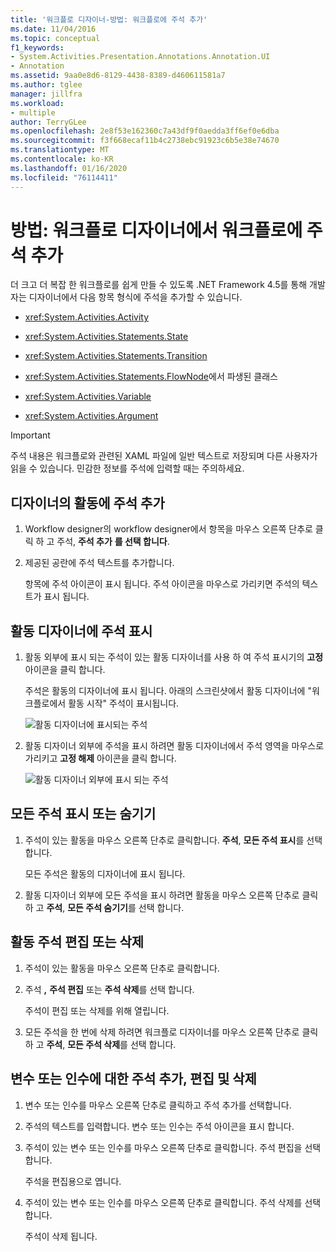 ```yaml
---
title: '워크플로 디자이너-방법: 워크플로에 주석 추가'
ms.date: 11/04/2016
ms.topic: conceptual
f1_keywords:
- System.Activities.Presentation.Annotations.Annotation.UI
- Annotation
ms.assetid: 9aa0e8d6-8129-4438-8389-d460611581a7
ms.author: tglee
manager: jillfra
ms.workload:
- multiple
author: TerryGLee
ms.openlocfilehash: 2e8f53e162360c7a43df9f0aedda3ff6ef0e6dba
ms.sourcegitcommit: f3f668ecaf11b4c2738ebc91923c6b5e38e74670
ms.translationtype: MT
ms.contentlocale: ko-KR
ms.lasthandoff: 01/16/2020
ms.locfileid: "76114411"
---
```

# <a name="how-to-add-comments-to-a-workflow-in-the-workflow-designer"></a>방법: 워크플로 디자이너에서 워크플로에 주석 추가

더 크고 더 복잡 한 워크플로를 쉽게 만들 수 있도록 .NET Framework 4.5를 통해 개발자는 디자이너에서 다음 항목 형식에 주석을 추가할 수 있습니다.

- <xref:System.Activities.Activity>

- <xref:System.Activities.Statements.State>

- <xref:System.Activities.Statements.Transition>

- <xref:System.Activities.Statements.FlowNode>에서 파생된 클래스

- <xref:System.Activities.Variable>

- <xref:System.Activities.Argument>

> [!IMPORTANT]
> 주석 내용은 워크플로와 관련된 XAML 파일에 일반 텍스트로 저장되며 다른 사용자가 읽을 수 있습니다. 민감한 정보를 주석에 입력할 때는 주의하세요.

## <a name="adding-an-annotation-to-an-activity-in-the-designer"></a>디자이너의 활동에 주석 추가

1. Workflow designer의 workflow designer에서 항목을 마우스 오른쪽 단추로 클릭 하 고 주석, **주석 추가** **를 선택 합니다**.

1. 제공된 공란에 주석 텍스트를 추가합니다.

   항목에 주석 아이콘이 표시 됩니다. 주석 아이콘을 마우스로 가리키면 주석의 텍스트가 표시 됩니다.

## <a name="displaying-an-annotation-in-an-activitys-designer"></a>활동 디자이너에 주석 표시

1. 활동 외부에 표시 되는 주석이 있는 활동 디자이너를 사용 하 여 주석 표시기의 **고정** 아이콘을 클릭 합니다.

   주석은 활동의 디자이너에 표시 됩니다. 아래의 스크린샷에서 활동 디자이너에 "워크플로에서 활동 시작" 주석이 표시됩니다.

   ![활동 디자이너에 표시되는 주석](../workflow-designer/media/annotationindesigner.png)

2. 활동 디자이너 외부에 주석을 표시 하려면 활동 디자이너에서 주석 영역을 마우스로 가리키고 **고정 해제** 아이콘을 클릭 합니다.

   ![활동 디자이너 외부에 표시 되는 주석](../workflow-designer/media/annotationoutsidedesigner.png)

## <a name="showing-or-hiding-all-annotations"></a>모든 주석 표시 또는 숨기기

1. 주석이 있는 활동을 마우스 오른쪽 단추로 클릭합니다. **주석**, **모든 주석 표시**를 선택 합니다.

   모든 주석은 활동의 디자이너에 표시 됩니다.

1. 활동 디자이너 외부에 모든 주석을 표시 하려면 활동을 마우스 오른쪽 단추로 클릭 하 고 **주석**, **모든 주석 숨기기**를 선택 합니다.

## <a name="editing-or-deleting-an-annotation-for-an-activity"></a>활동 주석 편집 또는 삭제

1. 주석이 있는 활동을 마우스 오른쪽 단추로 클릭합니다.

1. 주석 **,** **주석 편집** 또는 **주석 삭제**를 선택 합니다.

   주석이 편집 또는 삭제를 위해 열립니다.

1. 모든 주석을 한 번에 삭제 하려면 워크플로 디자이너를 마우스 오른쪽 단추로 클릭 하 고 **주석**, **모든 주석 삭제**를 선택 합니다.

## <a name="adding-editing-and-deleting-an-annotation-for-a-variable-or-argument"></a>변수 또는 인수에 대한 주석 추가, 편집 및 삭제

1. 변수 또는 인수를 마우스 오른쪽 단추로 클릭하고 주석 추가를 선택합니다.

1. 주석의 텍스트를 입력합니다. 변수 또는 인수는 주석 아이콘을 표시 합니다.

1. 주석이 있는 변수 또는 인수를 마우스 오른쪽 단추로 클릭합니다. 주석 편집을 선택합니다.

   주석을 편집용으로 엽니다.

1. 주석이 있는 변수 또는 인수를 마우스 오른쪽 단추로 클릭합니다. 주석 삭제를 선택합니다.

   주석이 삭제 됩니다.
